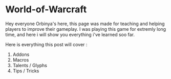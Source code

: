 # World-of-Warcraft
Hey everyone Orbinya's here, this page was made for teaching and helping players to improve their gameplay. I was playing this game for extremly long time, and here i will show you everything i've learned soo far.

Here is everything this post will cover :
  1. Addons
  1. Macros
  1. Talents / Glyphs
  1. Tips / Tricks
